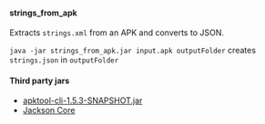 #### strings_from_apk

Extracts `strings.xml` from an APK and converts to JSON.

`java -jar strings_from_apk.jar input.apk outputFolder` creates `strings.json` in `outputFolder`

#### Third party jars

- [apktool-cli-1.5.3-SNAPSHOT.jar](https://github.com/iBotPeaches/Apktool)
- [Jackson Core](https://github.com/FasterXML/jackson-core)
